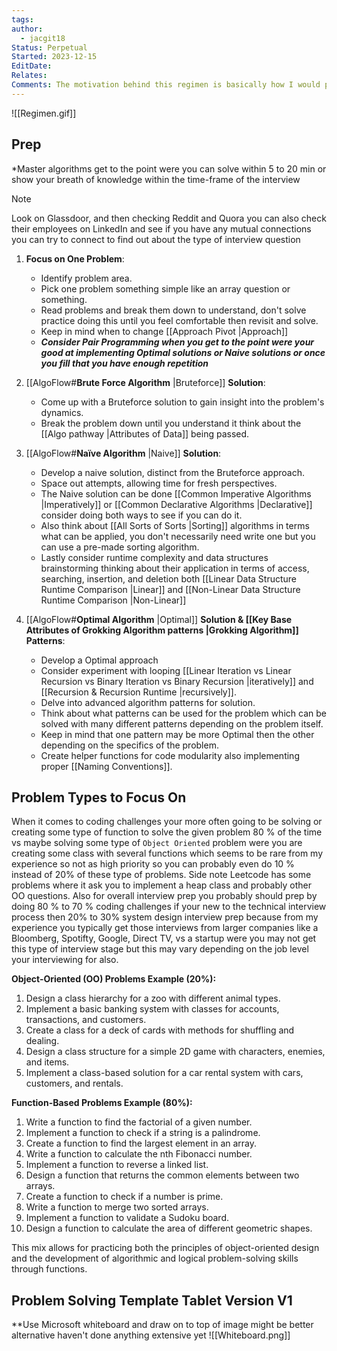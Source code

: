 ```yaml
---
tags: 
author:
  - jacgit18
Status: Perpetual
Started: 2023-12-15
EditDate: 
Relates: 
Comments: The motivation behind this regimen is basically how I would prepare and practice challenges if I had not done one before and written in a way to avoid anti patterns I fell into.
---
```

![[Regimen.gif]]
## Prep  
*Master algorithms get to the point were you can solve within 5 to 20 min or show your breath of knowledge within the time-frame of the interview  
>[!note] 
>Look on Glassdoor, and then checking Reddit and Quora you can also check their employees on LinkedIn and see if you have any mutual connections you can try to connect to find out about the type of interview question

1. **Focus on One Problem**: 
	- Identify problem area.
	- Pick one problem something simple like an array question or something.
	- Read problems and break them down to understand, don't solve practice doing this until you feel comfortable then revisit and solve. 
	- Keep in mind when to change [[Approach Pivot |Approach]]
	- ***Consider Pair Programming when you get to the point were your good at implementing Optimal solutions or Naive solutions or once you fill that you have enough repetition***
  
2. [[AlgoFlow#**Brute Force Algorithm** |Bruteforce]] **Solution**:  
	- Come up with a Bruteforce solution to gain insight into the problem's dynamics.  
	- Break the problem down until you understand it think about the [[Algo pathway |Attributes of Data]] being passed.  
  
3. [[AlgoFlow#**Naïve Algorithm** |Naive]] **Solution**:  
	- Develop a naive solution, distinct from the Bruteforce approach.  
	- Space out attempts, allowing time for fresh perspectives.
	- The Naive solution can be done [[Common Imperative Algorithms |Imperatively]] or [[Common Declarative Algorithms |Declarative]] consider doing both ways to see if you can do it.
	- Also think about [[All Sorts of Sorts |Sorting]] algorithms in terms what can be applied, you don't necessarily need write one but you can use a pre-made sorting algorithm.
	- Lastly consider runtime complexity and data structures brainstorming thinking about their application in terms of access, searching, insertion, and deletion both [[Linear Data Structure Runtime Comparison |Linear]] and [[Non-Linear Data Structure Runtime Comparison |Non-Linear]]

  
4. [[AlgoFlow#**Optimal Algorithm** |Optimal]] **Solution & [[Key Base Attributes of  Grokking Algorithm patterns |Grokking Algorithm]] Patterns**:
	- Develop a Optimal approach
	- Consider experiment with looping [[Linear Iteration vs Linear Recursion  vs Binary Iteration vs Binary Recursion |iteratively]] and [[Recursion & Recursion Runtime |recursively]].  
	- Delve into advanced algorithm patterns for solution. 
	- Think about what patterns can be used for the problem which can be solved with many different patterns depending on the problem itself.
	- Keep in mind that one pattern may be more Optimal then the other depending on the specifics of the problem.
	- Create helper functions for code modularity also implementing proper [[Naming Conventions]]. 

## Problem Types to Focus On
When it comes to coding challenges your more often going to be solving or creating some type of function to solve the given problem 80 % of the time vs maybe solving some type of `Object Oriented` problem were you are creating some class with several functions which seems to be rare from my experience so not as high priority so you can probably even do 10 % instead of 20% of these type of problems. Side note Leetcode has some problems where it ask you to implement a heap class and probably other OO questions. Also for overall interview prep you probably should prep by doing 80 % to 70 % coding challenges if your new to the technical interview process then 20% to 30% system design interview prep because from my experience you typically get those interviews from larger companies like a Bloomberg, Spotifty, Google, Direct TV, vs a startup were you may not get this type of interview stage but this may vary depending on the job level your interviewing for also.  


**Object-Oriented (OO) Problems Example (20%):**
1. Design a class hierarchy for a zoo with different animal types.
2. Implement a basic banking system with classes for accounts, transactions, and customers.
3. Create a class for a deck of cards with methods for shuffling and dealing.
4. Design a class structure for a simple 2D game with characters, enemies, and items.
5. Implement a class-based solution for a car rental system with cars, customers, and rentals.

**Function-Based Problems Example (80%):**
1. Write a function to find the factorial of a given number.
2. Implement a function to check if a string is a palindrome.
3. Create a function to find the largest element in an array.
4. Write a function to calculate the nth Fibonacci number.
5. Implement a function to reverse a linked list.
6. Design a function that returns the common elements between two arrays.
7. Create a function to check if a number is prime.
8. Write a function to merge two sorted arrays.
9. Implement a function to validate a Sudoku board.
10. Design a function to calculate the area of different geometric shapes.

This mix allows for practicing both the principles of object-oriented design and the development of algorithmic and logical problem-solving skills through functions.
## Problem Solving Template Tablet Version V1
**Use Microsoft whiteboard and draw on to top of image might be better alternative haven't done anything extensive yet
![[Whiteboard.png]]